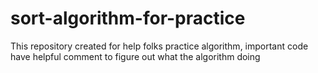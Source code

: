 # sort-algorithm-for-practice
This repository created for help folks practice algorithm, important code have helpful comment to figure out what the algorithm doing
